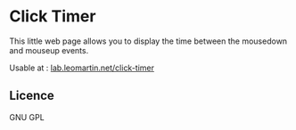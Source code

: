 # Click Timer

This little web page allows you to display the time between the mousedown and mouseup events.

Usable at : [lab.leomartin.net/click-timer](http://lab.leomartin.net/click-timer)

## Licence

GNU GPL
